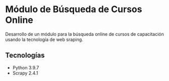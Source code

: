 # Módulo de Búsqueda de Cursos Online
Desarrollo de un módulo para la búsqueda online de cursos de capacitación usando la tecnología de web sraping.

## Tecnologías
- Python 3.9.7
- Scrapy 2.4.1